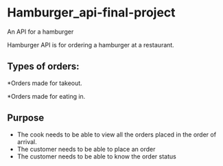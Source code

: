 # Hamburger_api-final-project
An API for a hamburger


Hamburger API is for ordering a hamburger at a restaurant.

## Types of orders:
*Orders made for takeout.

*Orders made for eating in.

## Purpose 
*	The cook needs to be able to view all the orders placed in the order of arrival.
* The customer needs to be able to place an order
* The customer needs to be able to know the order status
